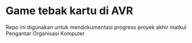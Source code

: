 # Game tebak kartu di AVR

Repo ini digunakan untuk mendokumentasi progress proyek akhir matkul Pengantar Organisasi Komputer